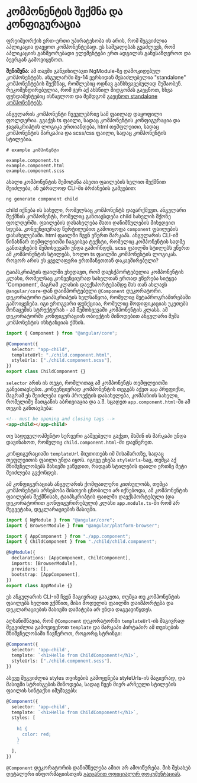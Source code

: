 # კომპონენტის შექმნა და კონფიგურაცია

ფრეიმვორქის ერთ-ერთი უპირატესობა ის არის, რომ შეგვიძლია აპლიკაცია დავყოთ კომპონენტებად.
ეს საშუალებას გვაძლევს, რომ აპლიკაციის განმეორებადი ელემენტები ერთ ადგილას განვსაზღვროთ
და ბევრგან გამოვიყენოთ.

**შენიშვნა:** ამ თავში განვიხილავთ NgModule-ზე დამოკიდებულ კომპონენტებს. ანგულარში
მე-14 ვერსიდან შესაძლებელია "standalone" კომპონენტების შექმნაც, რომლებიც ოდნავ
განსხვავებულად მუშაობენ. რეკომენდირებულია, რომ ჯერ აქ ახსნილ მიდგომას გაეცნოთ,
სხვა ფუნდამენტებიც ისწავლოთ და შემდგომ [გაეცნოთ standalone კომპონენტებს](../standalone/).

ანგულარის კომპონენტი ჩვეულებრივ სამ ფაილად დაყოფილი ფოლდერია. გვაქვს ts ფაილი, სადაც
კომპონენტის კონფიგურაცია და ჯავასკრიპტის ლოგიკა ერთიანდება, html თემფლეითი, სადაც კომპონენტის
მარკაპია და scss/css ფაილი, სადაც კომპონენტის სტილებია.

```
# example კომპონენტი

example.component.ts
example.component.html
example.component.scss
```

ახალი კომპონენტის შემოტანა ასეთი ფაილების ხელით შექმნით შეიძლება, ან უბრალოდ CLI-ში ბრძანების გაშვებით:

```
ng generate component child
```

child იქნება ის სახელი, რომელსაც კომპონენტს დავარქმევთ.
ანგულარი შექმნის კომპონენტს, რომელიც განთავსდება child სახელის მქონე ფოლდერში.
ფაილების დასახელება მათი დანიშნულების მიხედვით ხდება. კონვენციურად წერტილებით
გამოიყოფა `component` ფაილების დასახელებაში. html ფაილში ჩვენ ვწერთ მარკაპს.
ანგულარის CLI-იმ წინასწარ თემფლეითში ჩაგვისვა ტექსტი, რომელიც კომპონენტის სადმე
განთავსების შემთხვევაში უნდა გამოჩნდეს.
scss ფაილში სტილებს ვწერთ ამ კომპონენტის სტილებს, ხოლო ts ფაილში კომპონენტის ლოგიკას.
როგორ არის ეს ყველაფერი ერთმანეთთან დაკავშირებული?

ტაიპსკრიპტის ფაილში ვხედავთ, რომ დაესქპორტებულია კომპონენტის კლასი, რომელსაც
კონვენციურად სახელთან ერთად ეწერება სიტყვა 'Component', მაგრამ კლასის
დაექსპორტებამდე მას თან ახლავს `@angular/core`-დან დაიმპორტებული `@Component` დეკორატორი.
დეკორატორი ტაიპსკრიპტის
ხელსაწყოა, რომელიც მეტაპროგრამირებაში გამოიყენება. იგი ერთგვარი ფუნქციაა, რომელიც
მოდიფიკაციას უკეთებს მონაცემის სტრუქტურას - ამ შემთხვევაში კომპონენტის კლასს.
ამ დეკორატორში კონფიგურაციის ობიექტის მიწოდებით ანგულარი მუშა კომპონენტის ინსტანციას ქმნის.

```ts
import { Component } from "@angular/core";

@Component({
  selector: "app-child",
  templateUrl: "./child.component.html",
  styleUrls: ["./child.component.scss"],
})
export class ChildComponent {}
```

`selector` არის ის თეგი, რომლითაც ამ კომპონენტს თემფლეითში განვათავსებთ.
კონვენციურად კომპონენტის თეგებს აქვთ `app` პრეფიქსი, მაგრამ ეს შეიძლება იყოს
პროექტის დასახელება, კომპანიის სახელი, რომელიმე მათგანის აბრივიაცია და ა.შ.
სცადეთ `app.component.html`-ში ამ თეგის განთავსება:

```html
<!-- must be opening and closing tags -->
<app-child></app-child>
```

თუ სადეველოპმენტო სერვერი გაშვებული გაქვთ, მაშინ ის მარკაპი უნდა დავინახოთ,
რომელიც `child.component.html`-ში დავწერეთ.

კონფიგურაციაში `templateUrl` მიუთითებს იმ მისამართზე, სადაც თეფლეითის ფაილი
უნდა იყოს. იგივე ეხება `styleUrls`-საც, თუმცა აქ მნიშვნელობებს მასივში ვაწვდით,
რადგან სტილების ფაილი ერთზე მეტი შეიძლება გვქონდეს.

ამ კონფიგურაციას ანგულარის ქომფაილერი კითხულობს, თუმცა კომპონენტის არსებობა
მისთვის ცნობილი არ იქნებოდა, ამ კომპონენტის ფაილების შექმნისას, ტაიპსკრიპტის
ფაილში დაექსპორტებული (და დეკორატორით გონფიგურირებული) კლასი `app.module.ts`-ში
რომ არ შეგვეტანა, დეკლარაციების მასივში.

```ts
import { NgModule } from "@angular/core";
import { BrowserModule } from "@angular/platform-browser";

import { AppComponent } from "./app.component";
import { ChildComponent } from "./child/child.component";

@NgModule({
  declarations: [AppComponent, ChildComponent],
  imports: [BrowserModule],
  providers: [],
  bootstrap: [AppComponent],
})
export class AppModule {}
```

ეს ანგულარის CLI-იმ ჩვენ მაგივრად გააკეთა, თუმცა თუ კომპონენტის ფაილებს ხელით ვქმნით,
მისი მოდულის ფაილში დაიმპორტება და დეკლარაციების მასივში დამატება არ უნდა დაგვავიწყდეს.

აღსანიშნავია, რომ `@Component` დეკორატორში `templateUrl`-ის მაგივრად შეგვიძლია გამოვიყენოთ
`template` და მარკაპი პირტაპირ ამ თვისების მნიშვნელობაში ჩავწეროთ, როგორც სტრინგი:

```ts
@Component({
  selector: 'app-child',
  template: `<h1>Hello from ChildComponent!</h1>`,
  styleUrls: ["./child.component.scss"],
})
```

ასევე შეგვიძლია styles თვისების გამოყენება styleUrls-ის მაგივრად, და მასივში სტრინგების მიწოდება,
სადაც ჩვენ მიერ არჩეული სტილების ფაილის სინტაქსი იმუშავებს:

```ts
@Component({
  selector: 'app-child',
  template: `<h1>Hello from ChildComponent!</h1>`,
  styles: [
    `
    h1 {
      color: red;
    }
    `
  ],
})
```

`@Component` დეკორატორის დანიშნულება ამით არ ამოიწურება. მის შესახებ დეტალური ინფორმაციისთვის
[გაეცანით ოფიციალურ დოკუმენტაციას](https://angular.io/api/core/Component).
